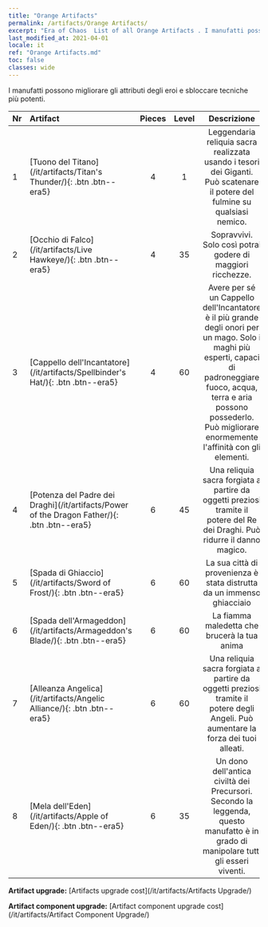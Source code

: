 ```yaml
---
title: "Orange Artifacts"
permalink: /artifacts/Orange Artifacts/
excerpt: "Era of Chaos  List of all Orange Artifacts . I manufatti possono migliorare gli attributi degli eroi e sbloccare tecniche più potenti."
last_modified_at: 2021-04-01
locale: it
ref: "Orange Artifacts.md"
toc: false
classes: wide
---
```


  I manufatti possono migliorare gli attributi degli eroi e sbloccare tecniche più potenti.

  |  Nr  |    Artifact    | Pieces |  Level | Descrizione   |
  |:-----|:---------------|:------:|:------:|:--------------:|
  | 1   | [Tuono del Titano](/it/artifacts/Titan's Thunder/){: .btn .btn--era5} | 4 | 1 | Leggendaria reliquia sacra realizzata usando i tesori dei Giganti. Può scatenare il potere del fulmine su qualsiasi nemico. |
  | 2   | [Occhio di Falco](/it/artifacts/Live Hawkeye/){: .btn .btn--era5} | 4 | 35 | Sopravvivi. Solo così potrai godere di maggiori ricchezze. |
  | 3   | [Cappello dell'Incantatore](/it/artifacts/Spellbinder's Hat/){: .btn .btn--era5} | 4 | 60 | Avere per sé un Cappello dell'Incantatore è il più grande degli onori per un mago. Solo i maghi più esperti, capaci di padroneggiare fuoco, acqua, terra e aria possono possederlo. Può migliorare enormemente l'affinità con gli elementi. |
  | 4   | [Potenza del Padre dei Draghi](/it/artifacts/Power of the Dragon Father/){: .btn .btn--era5} | 6 | 45 | Una reliquia sacra forgiata a partire da oggetti preziosi tramite il potere del Re dei Draghi. Può ridurre il danno magico. |
  | 5   | [Spada di Ghiaccio](/it/artifacts/Sword of Frost/){: .btn .btn--era5} | 6 | 60 | La sua città di provenienza è stata distrutta da un immenso ghiacciaio |
  | 6   | [Spada dell'Armageddon](/it/artifacts/Armageddon's Blade/){: .btn .btn--era5} | 6 | 60 | La fiamma maledetta che brucerà la tua anima |
  | 7   | [Alleanza Angelica](/it/artifacts/Angelic Alliance/){: .btn .btn--era5} | 6 | 60 | Una reliquia sacra forgiata a partire da oggetti preziosi tramite il potere degli Angeli. Può aumentare la forza dei tuoi alleati. |
  | 8   | [Mela dell'Eden](/it/artifacts/Apple of Eden/){: .btn .btn--era5} | 6 | 35 | Un dono dell'antica civiltà dei Precursori. Secondo la leggenda, questo manufatto è in grado di manipolare tutti gli esseri viventi. |


  **Artifact upgrade:** [Artifacts upgrade cost](/it/artifacts/Artifacts Upgrade/)

 **Artifact component upgrade:** [Artifact component upgrade cost](/it/artifacts/Artifact Component Upgrade/)

